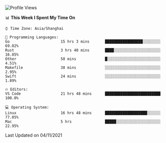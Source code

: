<!--START_SECTION:waka-->
![Profile Views](http://img.shields.io/badge/Profile%20Views-8-blue)

📊 **This Week I Spent My Time On** 

```text
⌚︎ Time Zone: Asia/Shanghai

💬 Programming Languages: 
Go                       15 hrs 3 mins       █████████████████░░░░░░░░   69.02% 
Rust                     3 hrs 40 mins       ████░░░░░░░░░░░░░░░░░░░░░   16.85% 
Other                    58 mins             █░░░░░░░░░░░░░░░░░░░░░░░░   4.51% 
Makefile                 38 mins             ░░░░░░░░░░░░░░░░░░░░░░░░░   2.95% 
Swift                    24 mins             ░░░░░░░░░░░░░░░░░░░░░░░░░   1.89%

🔥 Editors: 
VS Code                  21 hrs 48 mins      █████████████████████████   100.0%

💻 Operating System: 
Linux                    16 hrs 48 mins      ███████████████████░░░░░░   77.05% 
Mac                      5 hrs               █████░░░░░░░░░░░░░░░░░░░░   22.95%

```


 Last Updated on 04/11/2021
<!--END_SECTION:waka-->
